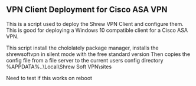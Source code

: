 ## VPN Client Deployment for Cisco ASA VPN

This is a script used to deploy the Shrew VPN Client and configure them. This is good for deploying a Windows 10 compatible client for 
a Cisco ASA VPN.

This script install the chololately package manager, installs the shrewsoftvpn in silent mode with the free standard version
Then copies the config file from a file server to the current users config directory %APPDATA%\..\Local\Shrew Soft VPN\sites

Need to test if this works on reboot
